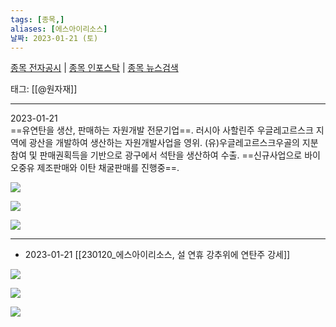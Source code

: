 ```yaml
---
tags: [종목,]
aliases: [에스아이리소스]
날짜: 2023-01-21 (토)
---
```

[종목 전자공시](https://finance.naver.com/item/dart.naver?code=065420) |  [종목 인포스탁](https://www.infostock.co.kr/site/3d/3d_show.asp?codename=065420) | [종목 뉴스검색](https://m.search.naver.com/search.naver?where=m_news&sm=mtb_jum&query=에스아이리소스)

태그: [[@원자재]]

___

2023-01-21    
==유연탄을 생산, 판매하는 자원개발 전문기업==. 러시아 사할린주 우글레고르스크 지역에 광산을 개발하여 생산하는 자원개발사업을 영위. (유)우글레고르스크우골의 지분참여 및 판매권획득을 기반으로 광구에서 석탄을 생산하여 수출. ==신규사업으로 바이오중유 제조판매와 이탄 채굴판매를 진행중==.

![](https://i.imgur.com/VSPTQ8a.png)

![](https://i.imgur.com/et2UANS.png)

![](https://i.imgur.com/4XjrhjJ.png)

___

- 2023-01-21 [[230120_에스아이리소스, 설 연휴 강추위에 연탄주 강세]]

![](https://i.imgur.com/3jTgX3a.png)

![](https://i.imgur.com/f77A95x.png)

![](https://i.imgur.com/WvoVZLQ.png)

